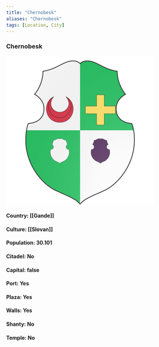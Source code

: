 ```yaml
---
title: "Chernobesk"
aliases: "Chernobesk"
tags: [Location, City]
---
```

### Chernobesk
![](attachment/32f8976beacde35507eb6f3c2d442569.svg)

#### Country: [[Gande]]

#### Culture: [[Slovan]]

#### Population: 30.101

#### Citadel: No

#### Capital: false

#### Port: Yes

#### Plaza: Yes

#### Walls: Yes

#### Shanty: No

#### Temple: No

